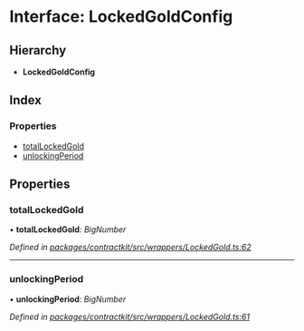 # Interface: LockedGoldConfig

## Hierarchy

* **LockedGoldConfig**

## Index

### Properties

* [totalLockedGold](_wrappers_lockedgold_.lockedgoldconfig.md#totallockedgold)
* [unlockingPeriod](_wrappers_lockedgold_.lockedgoldconfig.md#unlockingperiod)

## Properties

###  totalLockedGold

• **totalLockedGold**: *BigNumber*

*Defined in [packages/contractkit/src/wrappers/LockedGold.ts:62](https://github.com/celo-org/celo-monorepo/blob/master/packages/contractkit/src/wrappers/LockedGold.ts#L62)*

___

###  unlockingPeriod

• **unlockingPeriod**: *BigNumber*

*Defined in [packages/contractkit/src/wrappers/LockedGold.ts:61](https://github.com/celo-org/celo-monorepo/blob/master/packages/contractkit/src/wrappers/LockedGold.ts#L61)*
